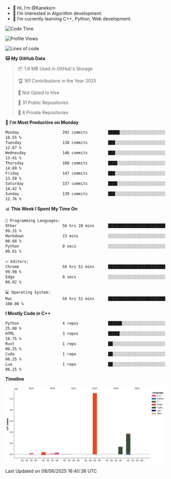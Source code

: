 - 👋 Hi, I’m @Kanekicn
- 👀 I’m interested in Algorithm development.
- 🌱 I’m currently learning C++, Python, Web development.

<!---
cotecsz/cotecsz is a ✨ special ✨ repository because its `README.md` (this file) appears on your GitHub profile.
You can click the Preview link to take a look at your changes.
--->

<!--START_SECTION:waka-->
![Code Time](http://img.shields.io/badge/Code%20Time-3%2C586%20hrs%208%20mins-blue)

![Profile Views](http://img.shields.io/badge/Profile%20Views-0-blue)

![Lines of code](https://img.shields.io/badge/From%20Hello%20World%20I%27ve%20Written-1.7%20million%20lines%20of%20code-blue)

**🐱 My GitHub Data** 

> 📦 1.8 MB Used in GitHub's Storage 
 > 
> 🏆 161 Contributions in the Year 2025
 > 
> 🚫 Not Opted to Hire
 > 
> 📜 31 Public Repositories 
 > 
> 🔑 8 Private Repositories 
 > 
📅 **I'm Most Productive on Monday** 

```text
Monday                   202 commits         █████░░░░░░░░░░░░░░░░░░░░   18.55 % 
Tuesday                  138 commits         ███░░░░░░░░░░░░░░░░░░░░░░   12.67 % 
Wednesday                146 commits         ███░░░░░░░░░░░░░░░░░░░░░░   13.41 % 
Thursday                 160 commits         ████░░░░░░░░░░░░░░░░░░░░░   14.69 % 
Friday                   147 commits         ███░░░░░░░░░░░░░░░░░░░░░░   13.50 % 
Saturday                 157 commits         ████░░░░░░░░░░░░░░░░░░░░░   14.42 % 
Sunday                   139 commits         ███░░░░░░░░░░░░░░░░░░░░░░   12.76 % 
```


📊 **This Week I Spent My Time On** 

```text
💬 Programming Languages: 
Other                    56 hrs 28 mins      █████████████████████████   99.31 % 
Markdown                 23 mins             ░░░░░░░░░░░░░░░░░░░░░░░░░   00.68 % 
Python                   0 secs              ░░░░░░░░░░░░░░░░░░░░░░░░░   00.01 % 

🔥 Editors: 
Chrome                   56 hrs 51 mins      █████████████████████████   99.98 % 
Edge                     0 secs              ░░░░░░░░░░░░░░░░░░░░░░░░░   00.02 % 

💻 Operating System: 
Mac                      56 hrs 51 mins      █████████████████████████   100.00 % 
```

**I Mostly Code in C++** 

```text
Python                   4 repos             ██████░░░░░░░░░░░░░░░░░░░   25.00 % 
HTML                     3 repos             █████░░░░░░░░░░░░░░░░░░░░   18.75 % 
Rust                     1 repo              ██░░░░░░░░░░░░░░░░░░░░░░░   06.25 % 
Cuda                     1 repo              ██░░░░░░░░░░░░░░░░░░░░░░░   06.25 % 
Lua                      1 repo              ██░░░░░░░░░░░░░░░░░░░░░░░   06.25 % 
```



**Timeline**

![Lines of Code chart](https://raw.githubusercontent.com/Kanekicn/Kanekicn/master/assets/bar_graph.png)


 Last Updated on 08/06/2025 16:40:36 UTC
<!--END_SECTION:waka-->
